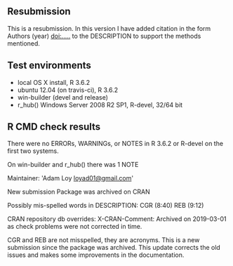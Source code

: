 ## Resubmission
This is a resubmission. In this version I have added citation in the form
Authors (year) <doi:.....> to the DESCRIPTION to support the methods
mentioned.


## Test environments
* local OS X install, R 3.6.2
* ubuntu 12.04 (on travis-ci), R 3.6.2
* win-builder (devel and release)
* r_hub() Windows Server 2008 R2 SP1, R-devel, 32/64 bit

## R CMD check results
There were no ERRORs, WARNINGs, or NOTES in R 3.6.2 or R-devel on the first two systems.

On win-builder and r_hub() there was 1 NOTE

  Maintainer: 'Adam Loy <loyad01@gmail.com>'

  New submission
  Package was archived on CRAN


  Possibly mis-spelled words in DESCRIPTION:
    CGR (8:40)
    REB (9:12)

  CRAN repository db overrides:
    X-CRAN-Comment: Archived on 2019-03-01 as check problems were not
      corrected in time.
  
CGR and REB are not misspelled, they are acronyms. This is a new submission since the package was archived. This update corrects the old issues and makes some improvements in the documentation.